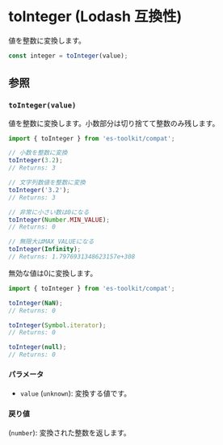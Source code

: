 # toInteger (Lodash 互換性)

値を整数に変換します。

```typescript
const integer = toInteger(value);
```

## 参照

### `toInteger(value)`

値を整数に変換します。小数部分は切り捨てて整数のみ残します。

```typescript
import { toInteger } from 'es-toolkit/compat';

// 小数を整数に変換
toInteger(3.2);
// Returns: 3

// 文字列数値を整数に変換
toInteger('3.2');
// Returns: 3

// 非常に小さい数は0になる
toInteger(Number.MIN_VALUE);
// Returns: 0

// 無限大はMAX_VALUEになる
toInteger(Infinity);
// Returns: 1.7976931348623157e+308
```

無効な値は0に変換します。

```typescript
import { toInteger } from 'es-toolkit/compat';

toInteger(NaN);
// Returns: 0

toInteger(Symbol.iterator);
// Returns: 0

toInteger(null);
// Returns: 0
```

#### パラメータ

- `value` (`unknown`): 変換する値です。

#### 戻り値

(`number`): 変換された整数を返します。
